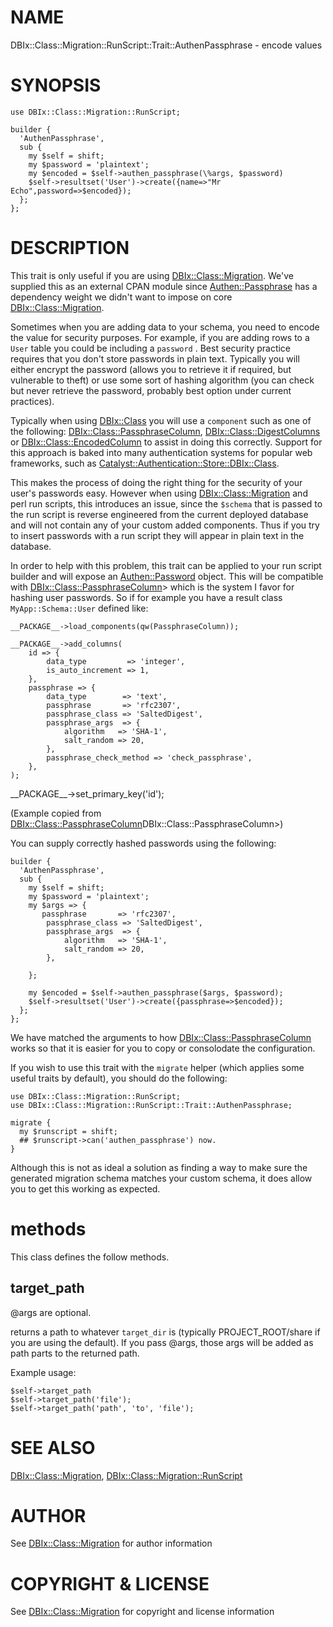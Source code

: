 # NAME

DBIx::Class::Migration::RunScript::Trait::AuthenPassphrase - encode values

# SYNOPSIS

    use DBIx::Class::Migration::RunScript;

    builder {
      'AuthenPassphrase',
      sub {
        my $self = shift;
        my $password = 'plaintext';
        my $encoded = $self->authen_passphrase(\%args, $password)
        $self->resultset('User')->create({name=>"Mr Echo",password=>$encoded});
      };
    };

# DESCRIPTION

This trait is only useful if you are using [DBIx::Class::Migration](http://search.cpan.org/perldoc?DBIx::Class::Migration).  We've
supplied this as an external CPAN module since [Authen::Passphrase](http://search.cpan.org/perldoc?Authen::Passphrase) has a
dependency weight we didn't want to impose on core [DBIx::Class::Migration](http://search.cpan.org/perldoc?DBIx::Class::Migration).

Sometimes when you are adding data to your schema, you need to encode the value
for security purposes. For example, if you are adding rows to a `User` table
you could be including a `password` .  Best security practice requires
that you don't store passwords in plain text.  Typically you will either encrypt
the password (allows you to retrieve it if required, but vulnerable to theft) or
use some sort of hashing algorithm (you can check but never retrieve the
password, probably best option under current practices).

Typically when using [DBIx::Class](http://search.cpan.org/perldoc?DBIx::Class) you will use a `component` such as one of
the following: [DBIx::Class::PassphraseColumn](http://search.cpan.org/perldoc?DBIx::Class::PassphraseColumn), [DBIx::Class::DigestColumns](http://search.cpan.org/perldoc?DBIx::Class::DigestColumns)
or [DBIx::Class::EncodedColumn](http://search.cpan.org/perldoc?DBIx::Class::EncodedColumn) to assist in doing this correctly.  Support
for this approach is baked into many authentication systems for popular web
frameworks, such as [Catalyst::Authentication::Store::DBIx::Class](http://search.cpan.org/perldoc?Catalyst::Authentication::Store::DBIx::Class).

This makes the process of doing the right thing for the security of your user's
passwords easy.  However when using [DBIx::Class::Migration](http://search.cpan.org/perldoc?DBIx::Class::Migration) and perl run
scripts, this introduces an issue, since the `$schema` that is passed to the
run script is reverse engineered from the current deployed database and will
not contain any of your custom added components.  Thus if you try to insert
passwords with a run script they will appear in plain text in the database.

In order to help with this problem, this trait can be applied to your run script
builder and will expose an [Authen::Password](http://search.cpan.org/perldoc?Authen::Password) object.  This will be
compatible with [DBIx::Class::PassphraseColumn](http://search.cpan.org/perldoc?DBIx::Class::PassphraseColumn)\> which is the system I favor
for hashing user passwords.  So if for example you have a result class
`MyApp::Schema::User` defined like:

    __PACKAGE__->load_components(qw(PassphraseColumn));

    __PACKAGE__->add_columns(
        id => {
            data_type         => 'integer',
            is_auto_increment => 1,
        },
        passphrase => {
            data_type        => 'text',
            passphrase       => 'rfc2307',
            passphrase_class => 'SaltedDigest',
            passphrase_args  => {
                algorithm   => 'SHA-1',
                salt_random => 20,
            },
            passphrase_check_method => 'check_passphrase',
        },
    );

\_\_PACKAGE\_\_->set\_primary\_key('id');

(Example copied from [DBIx::Class::PassphraseColumn](http://search.cpan.org/perldoc?DBIx::Class::PassphraseColumn)DBIx::Class::PassphraseColumn>)



You can supply correctly hashed passwords using the following:



    builder {
      'AuthenPassphrase',
      sub {
        my $self = shift;
        my $password = 'plaintext';
        my $args => {
           passphrase       => 'rfc2307',
            passphrase_class => 'SaltedDigest',
            passphrase_args  => {
                algorithm   => 'SHA-1',
                salt_random => 20,
            },

        };

        my $encoded = $self->authen_passphrase($args, $password);
        $self->resultset('User')->create({passphrase=>$encoded});
      };
    };

We have matched the arguments to how [DBIx::Class::PassphraseColumn](http://search.cpan.org/perldoc?DBIx::Class::PassphraseColumn) works
so that it is easier for you to copy or consolodate the configuration.

If you wish to use this trait with the `migrate` helper (which applies some
useful traits by default), you should do the following:

    use DBIx::Class::Migration::RunScript;
    use DBIx::Class::Migration::RunScript::Trait::AuthenPassphrase;

    migrate {
      my $runscript = shift;
      ## $runscript->can('authen_passphrase') now.
    }

Although this is not as ideal a solution as finding a way to make sure the
generated migration schema matches your custom schema, it does allow you to
get this working as expected.

# methods

This class defines the follow methods.

## target\_path

@args are optional.

returns a path to whatever `target_dir` is (typically PROJECT\_ROOT/share if
you are using the default).  If you pass @args, those args will be added as
path parts to the returned path.

Example usage:

    $self->target_path
    $self->target_path('file');
    $self->target_path('path', 'to', 'file');

# SEE ALSO

[DBIx::Class::Migration](http://search.cpan.org/perldoc?DBIx::Class::Migration), [DBIx::Class::Migration::RunScript](http://search.cpan.org/perldoc?DBIx::Class::Migration::RunScript)

# AUTHOR

See [DBIx::Class::Migration](http://search.cpan.org/perldoc?DBIx::Class::Migration) for author information

# COPYRIGHT & LICENSE

See [DBIx::Class::Migration](http://search.cpan.org/perldoc?DBIx::Class::Migration) for copyright and license information
